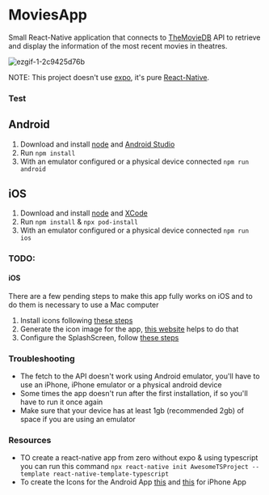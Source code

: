 # MoviesApp

Small React-Native application that connects to [TheMovieDB](https://www.themoviedb.org/) API to retrieve and display the information of the most recent movies in theatres.

![ezgif-1-2c9425d76b](https://user-images.githubusercontent.com/48134692/190542939-c6c9ed58-0d8d-4805-8a0c-e41efbd4fc0b.gif)

NOTE: This project doesn't use [expo](https://expo.dev/), it's pure [React-Native](https://reactnative.dev/).

### Test

## Android
1. Download and install [node](https://nodejs.org/) and [Android Studio](https://developer.android.com/)
2. Run `npm install`
3. With an emulator configured or a physical device connected `npm run android`

## iOS
1. Download and install [node](https://nodejs.org/) and [XCode](https://developer.apple.com/xcode/)
2. Run `npm install` & `npx pod-install`
3. With an emulator configured or a physical device connected `npm run ios`

### TODO:
#### iOS
There are a few pending steps to make this app fully works on iOS and to do them is necessary to use a Mac computer
1. Install icons following [these steps](https://github.com/oblador/react-native-vector-icons#ios)
2. Generate the icon image for the app, [this website](https://appicon.co/) helps to do that
3. Configure the SplashScreen, follow [these steps](https://github.com/crazycodeboy/react-native-splash-screen#installation)

### Troubleshooting
- The fetch to the API doesn't work using Android emulator, you'll have to use an iPhone, iPhone emulator or a physical android device
- Some times the app doesn't run after the first installation, if so you'll have to run it once again
- Make sure that your device has at least 1gb (recommended 2gb) of space if you are using an emulator

### Resources
- TO create a react-native app from zero without expo & using typescript you can run this command `npx react-native init AwesomeTSProject --template react-native-template-typescript`
- To create the Icons for the Android App [this](https://romannurik.github.io/AndroidAssetStudio/icons-launcher.html#foreground.type=clipart&foreground.clipart=android&foreground.space.trim=1&foreground.space.pad=0.25&foreColor=rgba(96%2C%20125%2C%20139%2C%200)&backColor=rgb(68%2C%20138%2C%20255)&crop=0&backgroundShape=square&effects=none&name=ic_launcher) and [this](https://appicon.co/) for iPhone App
